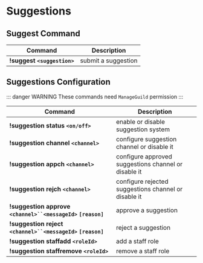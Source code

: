 # Suggestions

## Suggest Command

| Command                      | Description         |
|------------------------------|---------------------|
| **!suggest `<suggestion>`**  | submit a suggestion |

## Suggestions Configuration

::: danger WARNING
These commands need `ManageGuild` permission
:::

| Command                                | Description
|----------------------------------------|-------------------------------------------------------|
| **!suggestion status `<on/off>`**      | enable or disable suggestion system                   |         
| **!suggestion channel `<channel>`**    | configure suggestion channel or disable it            |
| **!suggestion appch `<channel>`**      | configure approved suggestions channel or disable it  |
| **!suggestion rejch `<channel>`**       | configure rejected suggestions channel or disable it  |
| **!suggestion approve `<channel>``<messageId>` `[reason]`**  | approve a suggestion                |
| **!suggestion reject `<channel>``<messageId>` `[reason]`**   | reject a suggestion                 |
| **!suggestion staffadd `<roleId>`** | add a staff role                                         |
| **!suggestion staffremove `<roleId>`** | remove a staff role                                     |